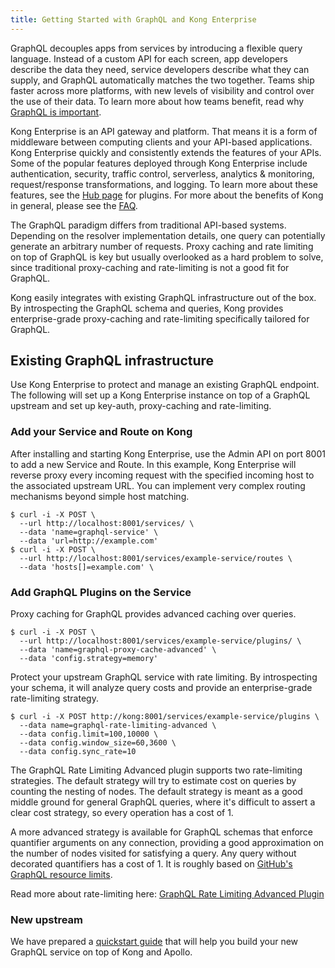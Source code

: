 ```yaml
---
title: Getting Started with GraphQL and Kong Enterprise
---
```


GraphQL decouples apps from services by introducing a flexible query language. Instead of a custom API for each screen, app developers describe the data they need, service developers describe what they can supply, and GraphQL automatically matches the two together. Teams ship faster across more platforms, with new levels of visibility and control over the use of their data. To learn more about how teams benefit, read why [GraphQL is important](https://www.apollographql.com/why-graphql/).

Kong Enterprise is an API gateway and platform. That means it is a form of middleware between computing clients and your API-based applications. Kong Enterprise quickly and consistently extends the features of your APIs. Some of the popular features deployed through Kong Enterprise include authentication, security, traffic control, serverless, analytics & monitoring, request/response transformations, and logging. To learn more about these features, see the [Hub page](https://docs.konghq.com/hub/) for plugins. For more about the benefits of Kong in general, please see the [FAQ](https://konghq.com/faqs/).

The GraphQL paradigm differs from traditional API-based systems. Depending on the resolver implementation details, one query can potentially generate an arbitrary number of requests. Proxy caching and rate limiting on top of GraphQL is key but usually overlooked as a hard problem to solve, since traditional proxy-caching and rate-limiting is not a good fit for GraphQL.

Kong easily integrates with existing GraphQL infrastructure out of the box. By introspecting the GraphQL schema and queries, Kong provides enterprise-grade proxy-caching and rate-limiting specifically tailored for GraphQL.

## Existing GraphQL infrastructure

Use Kong Enterprise to protect and manage an existing GraphQL endpoint. The following will set up a Kong Enterprise instance on top of a GraphQL upstream and set up key-auth, proxy-caching and rate-limiting.

### Add your Service and Route on Kong

After installing and starting Kong Enterprise, use the Admin API on port 8001 to add a new Service and Route. In this example, Kong Enterprise will reverse proxy every incoming request with the specified incoming host to the associated upstream URL. You can implement very complex routing mechanisms beyond simple host matching.


```
$ curl -i -X POST \
  --url http://localhost:8001/services/ \
  --data 'name=graphql-service' \
  --data 'url=http://example.com'
$ curl -i -X POST \
  --url http://localhost:8001/services/example-service/routes \
  --data 'hosts[]=example.com' \
```  

### Add GraphQL Plugins on the Service

Proxy caching for GraphQL provides advanced caching over queries.

```
$ curl -i -X POST \
  --url http://localhost:8001/services/example-service/plugins/ \
  --data 'name=graphql-proxy-cache-advanced' \
  --data 'config.strategy=memory'
```

Protect your upstream GraphQL service with rate limiting. By introspecting your schema, it will analyze query costs and provide an enterprise-grade rate-limiting strategy.

```
$ curl -i -X POST http://kong:8001/services/example-service/plugins \
  --data name=graphql-rate-limiting-advanced \
  --data config.limit=100,10000 \
  --data config.window_size=60,3600 \
  --data config.sync_rate=10
```

The GraphQL Rate Limiting Advanced plugin supports two rate-limiting strategies. The default strategy will try to estimate cost on queries by counting the nesting of nodes. The default strategy is meant as a good middle ground for general GraphQL queries, where it's difficult to assert a clear cost strategy, so every operation has a cost of 1.

A more advanced strategy is available for GraphQL schemas that enforce quantifier arguments on any connection, providing a good approximation on the number of nodes visited for satisfying a query. Any query without decorated quantifiers has a cost of 1. It is roughly based on [GitHub's GraphQL resource limits](https://developer.github.com/v4/guides/resource-limitations/).

Read more about rate-limiting here: [GraphQL Rate Limiting Advanced Plugin](/enterprise/{page.kong_version}/plugins/graphql-rate-limiting-advanced)

### New upstream

We have prepared a [quickstart guide](https://github.com/Kong/kong-apollo-quickstart) that will help you build your new GraphQL service on top of Kong and Apollo.

